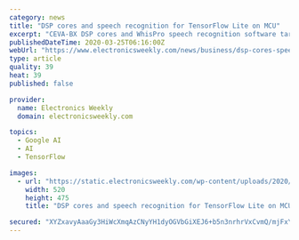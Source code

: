 ```yaml
---
category: news
title: "DSP cores and speech recognition for TensorFlow Lite on MCU"
excerpt: "CEVA-BX DSP cores and WhisPro speech recognition software targeting conversational AI and contextual awareness applications now support TensorFlow Lite for MCUs. This delivers a production ready, cross-platform framework for deploying tiny machine learning on power-efficient processors in edge devices. Tiny machine learning brings the power ..."
publishedDateTime: 2020-03-25T06:16:00Z
webUrl: "https://www.electronicsweekly.com/news/business/dsp-cores-speech-recognition-tensorflow-lite-mcu-2020-03/"
type: article
quality: 39
heat: 39
published: false

provider:
  name: Electronics Weekly
  domain: electronicsweekly.com

topics:
  - Google AI
  - AI
  - TensorFlow

images:
  - url: "https://static.electronicsweekly.com/wp-content/uploads/2020/03/24185443/FDF489D1-29D0-4E7D-AB67-F17701F26FA2.jpeg"
    width: 520
    height: 475
    title: "DSP cores and speech recognition for TensorFlow Lite on MCU"

secured: "XYZxavyAaaGy3HiWcXmqAzCNyYH1dyOGVbGiXEJ6+b5n3nrhrVxCvmQ/mjFxYtxr02z0Rw+rFSiPcAeITVL7Zz56WrjuWYoTn+LXA92wyIx5Lkp4QjC+Pj2ncUfOwU/V6WdPUBNcU7VNvX/YzPt6rs6ZKGpB4q1Bd+Lo2f8BHuWjNN7+0xg5bMWaa6AELMcz4x2iSCwm8EsHpt0ndwZOI2hQm55Ct+KLJCTyuwobukV3IqsjGmlWeNEsivJyf3IeSe/JIjL8sZ1G4uJgiE1bY+FUR07jYKnicbg2CDgFGg0cOPc5ZRnrBpNyzt4rN3VFmIIDtVOGLaUo6yVRvxqPzqT2fHHdSjoVicJHCkWbXY+8zcP8EErGQ2OfMKjDTyY/JYLUqxW6+as9drdurQ5RxDlukXmNCbGPDSnQ8PFU4m/hocnR81uLgk/UMlZQ/+hROW04BYGEyQLyQjwxaRgQwsfnb2caMlzipjK0CGEsCQM=;ldOBFN1DgiOCXpJxK3XC+w=="
---
```


